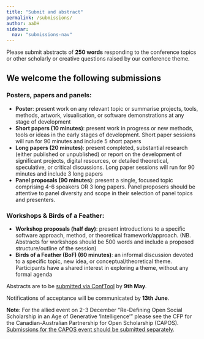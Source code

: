 ```yaml
---
title: "Submit and abstract"
permalink: /submissions/
author: aaDH
sidebar:
  nav: "submissions-nav"
---
```


Please submit abstracts of **250 words** responding to the conference topics or other scholarly or creative questions raised by our conference theme.

## We welcome the following submissions

### Posters, papers and panels:

* **Poster**: present work on any relevant topic or summarise projects, tools, methods, artwork, visualisation, or software demonstrations at any stage of development
* **Short papers (10 minutes)**: present work in progress or new methods, tools or ideas in the early stages of development. Short paper sessions will run for 90 minutes and include 5 short papers
* **Long papers (20 minutes)**: present completed, substantial research (either published or unpublished) or report on the development of significant projects, digital resources, or detailed theoretical, speculative, or critical discussions. Long paper sessions will run for 90 minutes and include 3 long papers
* **Panel proposals (90 minutes)**: present a single, focused topic comprising 4-6 speakers OR 3 long papers. Panel proposers should be attentive to panel diversity and scope in their selection of panel topics and presenters. 

### Workshops & Birds of a Feather:

* **Workshop proposals (half day)**: present introductions to a specific software approach, method, or theoretical framework/approach. (NB. Abstracts for workshops should be 500 words and include a proposed structure/outline of the session)
* **Birds of a Feather (BoF) (60 minutes)**: an informal discussion devoted to a specific topic, new idea, or conceptual/theoretical theme. Participants have a shared interest in exploring a theme, without any formal agenda

Abstracts are to be [submitted via ConfTool](https://www.conftool.org/dha2025/) by **9th May**.

Notifications of acceptance will be communicated by **13th June**.

**Note**: For the allied event on 2-3 December “Re-Defining Open Social Scholarship in an Age of Generative ‘Intelligence’” please see the CFP for the Canadian-Australian Partnership for Open Scholarship (CAPOS). [Submissions for the CAPOS event should be submitted separately](). 
